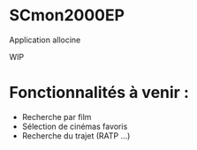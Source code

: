 # SCmon2000EP
Application allocine

WIP

Fonctionnalités à venir :
=========================

 * Recherche par film
 * Sélection de cinémas favoris
 * Recherche du trajet (RATP ...)

